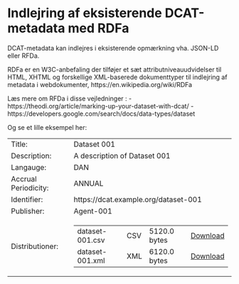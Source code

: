 <!DOCTYPE html>
<html prefix="dct: http://purl.org/dc/terms/
              rdf: http://www.w3.org/1999/02/22-rdf-syntax-ns#
              dcat: http://www.w3.org/ns/dcat#
              foaf: http://xmlns.com/foaf/0.1/">
    <head>
        <title>basic-example1 in RDFa</title>
    </head>
 <body>
	
<h1>Indlejring af eksisterende DCAT-metadata med RDFa</h1>

<p>DCAT-metadata kan indlejres i eksisterende opmærkning vha. JSON-LD eller RFDa. </p>

<p>RDFa er en W3C-anbefaling der tilføjer et sæt attributniveauudvidelser til HTML, XHTML og forskellige XML-baserede dokumenttyper til indlejring af metadata i webdokumenter, https://en.wikipedia.org/wiki/RDFa</p>
<p>
Læs mere om RFDa i disse vejledninger :
- https://theodi.org/article/marking-up-your-dataset-with-dcat/
- https://developers.google.com/search/docs/data-types/dataset</p>

<p>Og se et lille eksempel her:</p>
<!-- A DATASET --> 
<article about="https://dcat.example.org/dataset-001" typeof="dcat:Dataset">
  <table class="table">
    <tr><td>Title:</td><td property="dc:title">Dataset 001</td></tr>
    <tr><td>Description:</td> <td property="dc:description">A description of Dataset 001</td></tr>
    <tr><td>Langauge:</td> <td property="dc:language" resource="http://publications.europa.eu/resource/dataset/language/DAN">DAN</td></tr>
    <tr><td>Accrual Periodicity:</td> <td property="dcat:accrualPeriodicity" resource="http://publications.europa.eu/resource/authority/frequency/ANNUAL">ANNUAL</td>	  </tr>
    <tr><td>Identifier:</td> <td property="dc:identifier" resource="https://dcat.example.org/dataset-001">https://dcat.example.org/dataset-001</td></tr>
    <tr><td>Publisher:</td> <td property="dc:publisher" resource="https://dcat.example.org/agent-001">Agent-001</td></tr>	  
    <tr><td class="field-label">Distributioner:</td>
	<td><!-- DATASET DISTRIBUTIONS --> 	  
		<table class="table">
			<tr property="dcat:distribution" typeof="dcat:Distribution" resource="https://dcat.example.org/dataset-001.csv">
				<td property="dct:title">dataset-001.csv</td>
				<td property="dcat:format" resource="http://publications.europa.eu/resource/authority/file-type/csv">CSV</td>
				<td property="dcat:byteSize" content="5120.0" datatype="xsd:decimal">5120.0 bytes</td>
				<td><a property="dcat:accessURL" class="btn btn-primary" href="https://dcat.example.org/dataset-001.csv">Download</a>
				</td>
			</tr>
			<tr property="dcat:distribution" typeof="dcat:Distribution" resource="https://dcat.example.org/dataset-001.xml">
				<td property="dct:title">dataset-001.xml</td>
				<td property="dcat:format" resource="http://publications.europa.eu/resource/authority/file-type/xml">XML</td>
				<td property="dcat:byteSize" content="6120.0" datatype="xsd:decimal">6120.0 bytes</td>
				<td><a property="dcat:accessURL" class="btn btn-primary" href="https://dcat.example.org/dataset-001.xml">Download</a>
				</td>
			</tr>
			</table>
			</td>
		</table>
    </dl>
  </article>
  </body>
</html>
